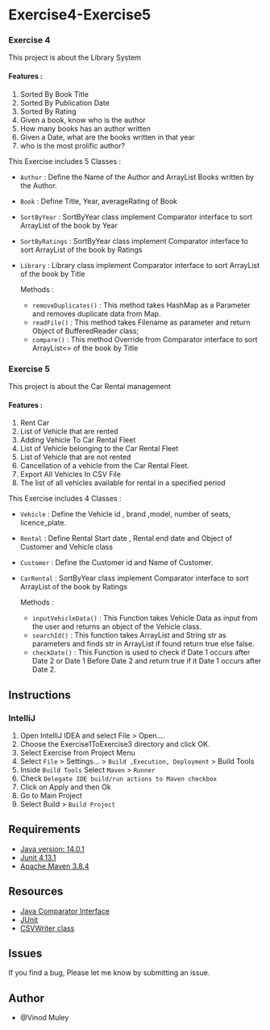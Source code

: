 # Exercise4-Exercise5

### Exercise 4  
   This project is about the Library System 
   
   #### Features :
  1. Sorted By Book Title 
  2. Sorted By Publication Date 
  3. Sorted By Rating 
  4. Given a book, know who is the author 
  5. How many books has an author written 
  6. Given a Date, what are the books written in that year
  7. who is the most prolific author? 
   
 This Exercise includes 5 Classes :  
 - `Author` :
         Define the  Name of the Author and ArrayList Books written by the Author.
 - `Book` :
         Define Title, Year, averageRating of Book
 - `SortByYear` :
         SortByYear class implement Comparator interface to sort ArrayList<Book> of the book by Year
 - `SortByRatings` :
         SortByYear class implement Comparator interface to sort ArrayList<Book> of the book by Ratings
 - `Library` :
   Library class implement Comparator interface to sort ArrayList<Book> of the book by Title
      
   Methods :
   
      - `removeDuplicates()` : 
               This method takes HashMap as a Parameter and removes duplicate data from Map.
      - `readFile()` :
               This method takes Filename as parameter and return Object of BufferedReader class;
      - `compare()` :
               This method Override from Comparator interface to sort ArrayList<> of the book by Title

### Exercise 5
   This project is about the Car Rental management   
   #### Features :
   
   1. Rent Car 
   2. List  of Vehicle that are rented 
   3. Adding Vehicle To Car Rental Fleet 
   4. List of  Vehicle belonging to the  Car Rental Fleet 
   5. List  of Vehicle that are not rented 
   6. Cancellation of a vehicle from the Car Rental Fleet. 
   7. Export All Vehicles In CSV File 
   8. The list of all vehicles available for rental in a specified period

   This Exercise includes 4 Classes :  

   - `Vehicle` :
         Define the  Vehicle id , brand ,model, number of seats, licence_plate.
   - `Rental` :
         Define Rental Start date , Rental end date and Object of Customer  and Vehicle class 
   - `Customer` :
         Define the  Customer id and Name of Customer.
   - `CarRental` :
         SortByYear class implement Comparator interface to sort ArrayList<Book> of the book by Ratings

      Methods :
      - `inputVehicleData()` : 
            This Function takes Vehicle Data as input from the user and returns an object of the Vehicle class.
      - `searchId()` :
            This function takes ArrayList<String> and String str as parameters 
               and finds str in ArrayList if found return true else false.
      - `checkDate()` :
            This Function is used to check if Date 1 occurs after Date 2 or Date 1 Before Date 2 
               and return true if it Date 1 occurs after Date 2.
## Instructions

### IntelliJ

1. Open IntelliJ IDEA and select File > Open....
2. Choose the Exercise1ToExercise3 directory and click OK.
3. Select Exercise from Project Menu
4. Select `File` > Settings... > `Build ,Execution, Deployment` > Build Tools
5. Inside `Build Tools` Select `Maven` > `Runner`
6. Check `Delegate IDE build/run actions to Maven checkbox`
7. Click on Apply and then Ok
8. Go to Main Project 
9. Select Build > `Build Project`
   

## Requirements
- [Java version: 14.0.1](https://www.javatpoint.com/javafx-how-to-install-java)
- [Junit 4.13.1](https://www.jetbrains.com/help/idea/junit.html)
- [Apache Maven 3.8.4](https://www.javatpoint.com/how-to-install-maven)

## Resources
- [Java Comparator Interface](https://www.javatpoint.com/Comparator-interface-in-collection-framework)
- [JUnit](https://www.javatpoint.com/junit-tutorial)
- [CSVWriter class](https://www.tutorialspoint.com/how-to-write-data-to-csv-file-in-java)

## Issues
   If you find a bug, Please let me know by submitting an issue.
   
## Author
- @Vinod Muley
